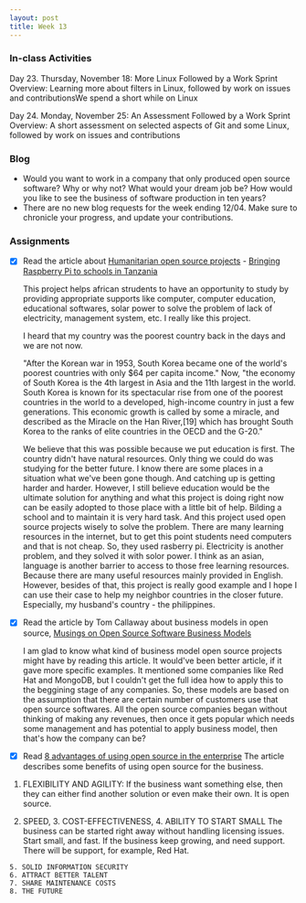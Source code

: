 ```yaml
---
layout: post
title: Week 13
---
```


### In-class Activities
Day 23. Thursday, November 18: More Linux Followed by a Work Sprint
Overview:	Learning more about filters in Linux, followed by work on issues and contributionsWe spend a short while on Linux 

Day 24. Monday, November 25: An Assessment Followed by a Work Sprint
Overview:	A short assessment on selected aspects of Git and some Linux, followed by work on issues and contributions

### Blog
- Would you want to work in a company that only produced open source software? Why or why not? What would your dream job be? How would you like to see the business of software production in ten years?
- There are no new blog requests for the week ending 12/04. Make sure to chronicle your progress, and update your contributions.

### Assignments
- [x] Read the article about [Humanitarian open source projects](https://opensource.com/tags/humanitarian) - [Bringing Raspberry Pi to schools in Tanzania](https://opensource.com/education/16/6/interview-janice-lathen-powering-potential)  
  
  This project helps african strudents to have an opportunity to study by providing appropriate supports like computer, computer education, educational softwares, solar power to solve the problem of lack of electricity, management system, etc. I really like this project.
    
  I heard that my country was the poorest country back in the days and we are not now. 

  "After the Korean war in 1953, South Korea became one of the world's poorest countries with only $64 per capita income." Now, "the economy of South Korea is the 4th largest in Asia and the 11th largest in the world. South Korea is known for its spectacular rise from one of the poorest countries in the world to a developed, high-income country in just a few generations. This economic growth is called by some a miracle, and described as the Miracle on the Han River,[19] which has brought South Korea to the ranks of elite countries in the OECD and the G-20."

    We believe that this was possible because we put education is first. The country didn't have natural resources. Only thing we could do was studying for the better future. I know there are some places in a situation what we've been gone though. And catching up is getting harder and harder. However, I still believe education would be the ultimate solution for anything and what this project is doing right now can be easily adopted to those place with a little bit of help. Bilding a school and to maintain it is very hard task. And this project used open source projects wisely to solve the problem. There are many learning resources in the internet, but to get this point students need computers and that is not cheap. So, they used rasberry pi. Electricity is another problem, and they solved it with solor power. I think as an asian, language is another barrier to access to those free learning resources. Because there are many useful resources mainly provided in English. However, besides of that, this project is really good example and I hope I can use their case to help my neighbor countries in the closer future. Especially, my husband's country - the philippines. 

- [x] Read the article by Tom Callaway about business models in open source, [Musings on Open Source Software Business Models](https://spot.livejournal.com/327801.html)  

  I am glad to know what kind of business model open source projects might have by reading this article. It would've been better article, if it gave more specific examples. It mentioned some companies like Red Hat and MongoDB, but I couldn't get the full idea how to apply this to the beggining stage of any companies. So, these models are based on the assumption that there are certain number of customers use that open source softwares. All the open source companies began without thinking of making any revenues, then once it gets popular which needs some management and has potential to apply business model, then that's how the company can be?

- [x] Read [8 advantages of using open source in the enterprise](https://enterprisersproject.com/article/2015/1/top-advantages-open-source-offers-over-proprietary-solutions)
  The article describes some benefits of using open source for the business. 
  
1. FLEXIBILITY AND AGILITY: If the business want something else, then they can either find another solution or even make their own. It is open source.  
      
  2. SPEED, 3. COST-EFFECTIVENESS, 4. ABILITY TO START SMALL
      The business can be started right away without handling licensing issues. Start small, and fast. If the business keep growing, and need support. There will be support, for example, Red Hat.  
       
    5. SOLID INFORMATION SECURITY
    6. ATTRACT BETTER TALENT
    7. SHARE MAINTENANCE COSTS
    8. THE FUTURE
